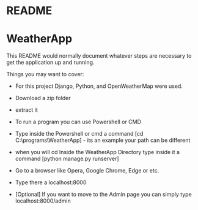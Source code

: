 # README
# WeatherApp

This README would normally document whatever steps are necessary to get the
application up and running.

Things you may want to cover:

* For this project Django, Python, and OpenWeatherMap were used.

* Download a zip folder

* extract it 

* To run a program you can use Powershell or CMD

* Type inside the Powershell or cmd a command [cd C:\programs\WeatherApp] - its an example your path can be different

* when you will cd Inside the WeatherApp Directory type inside it a command [python manage.py runserver]

* Go to a browser like Opera, Google Chrome, Edge or etc.

* Type there a localhost:8000

* [Optional] If you want to move to the Admin page you can simply type localhost:8000/admin
